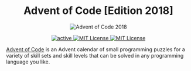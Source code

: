 <h1 align="center">Advent of Code [Edition 2018]</h1>
<p align="center">
    <img src="https://image.icons8.com/?id=67943&format=png&size=256" alt="Advent of Code 2018"/>
</p>

<p align="center">
    <a href="https://adventofcode.com/">
        <img src="https://img.shields.io/badge/status-active-brightgreen.svg" alt="active"/>
    </a>
    <a href="https://github.com/fsschmitt/advent-of-code">
        <img src="https://cdn.rawgit.com/sindresorhus/awesome/d7305f38d29fed78fa85652e3a63e154dd8e8829/media/badge.svg" alt="MIT License" />
    </a>
    <a href="https://github.com/tterb/advent-of-code/blob/master/LICENSE.md">
        <img src="https://img.shields.io/badge/license-MIT-blue.svg" alt="MIT License" />
    </a>
</p>

[Advent of Code](https://adventofcode.com) is an Advent calendar of small programming puzzles for a variety of skill sets and skill levels that can be solved in any programming language you like.
